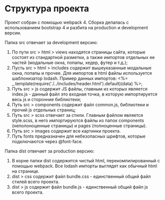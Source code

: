 Структура проекта
============================
Проект собран с помощью webpack 4. Сборка делалась с использованием bootstrap 4 и разбита на production и development версии.

Папка src отвечает за development версию: 

1) По пути src > html > views находятся страницы сайта, которые состоят из стандартной разметки, 
а также импортов отдельных ее частей (модальные окна, попапы, хедер, футер и т.д.);
2) Пусть src > html > includes содержит вышеуказанные модальные окна, попапы и прочее. Для импортов в html файлы используется шаблонизатор lodash.
Пример данных импортов: <%= _.template(require('./../includes/header.html').default)(data) %>;
3) Путь src > js содержит JS файлы, главным из которых является index.js - данный файл это входная точка, в которую импортируется весь js и сторонние библиотеки;
4) Путь src > components содержит файл common.js, библиотеки и прочий js отдельных страниц;
5) Путь src > scss отвечает за стили. Главным файлом является style.scss, в него импортируются файлы из папок components (неполоноценные страницы) и pages (полноценные страницы). 
6) Путь src > images содержит все картинки проекта. 
7) Путь fonts предназначен для небезопасных шрифтов, которые подключаются через @font-face.  

Папка dist отвечает за production версию: 

1) В корне папки dist содержится чистый html, перекомпилированный с помощью webpack. Все lodash импорты выглядят как обычный html на странице. 
2) dist > css содержит файл bundle.css - единственный общий файл стилей всего проекта. 
3) dist > js содержит файл bundle.js - единственный общий файл js всего проекта. 


